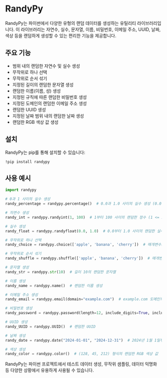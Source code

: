 # RandyPy

RandyPy는 파이썬에서 다양한 유형의 랜덤 데이터를 생성하는 유틸리티 라이브러리입니다. 이 라이브러리는 자연수, 실수, 문자열, 이름, 비밀번호, 이메일 주소, UUID, 날짜, 색상 등을 랜덤하게 생성할 수 있는 편리한 기능을 제공합니다.

## 주요 기능

- 범위 내의 랜덤한 자연수 및 실수 생성
- 무작위로 하나 선택
- 무작위로 순서 섞기
- 지정된 길이의 랜덤한 문자열 생성
- 랜덤한 이름(이름, 성) 생성
- 지정된 규칙에 따른 랜덤한 비밀번호 생성
- 지정된 도메인의 랜덤한 이메일 주소 생성
- 랜덤한 UUID 생성
- 지정된 날짜 범위 내의 랜덤한 날짜 생성
- 랜덤한 RGB 색상 값 생성

## 설치

RandyPy는 pip를 통해 설치할 수 있습니다:

```
!pip install randypy
```

## 사용 예시

```python
import randypy

# 0과 1 사이의 실수 생성
randy_percentage = randypy.percentage()  # 0.0과 1.0 사이의 실수 생성 (0.0 <= x < 1.0)

# 자연수 생성
randy_int = randypy.randyint(1, 100)  # 1부터 100 사이의 랜덤한 정수 (1 <= x <= 100)

# 실수 생성
randy_float = randypy.randyfloat(0.0, 1.0)  # 0.0부터 1.0 사이의 랜덤한 실수 (0.0 <= x <= 1.0)

# 무작위로 하나 선택
randy_choice = randypy.choice(['apple', 'banana', 'cherry'])  # 매개변수로 받은 문자열, 튜플, range, 리스트에서 무작위로 하나 선택

# 무작위로 순서 섞기
randy_shuffle = randypy.shuffle(['apple', 'banana', 'cherry'])  # 매개변수로 받은 리스트 순서를 무작위로 섞음

# 문자열 생성
randy_str = randypy.str(10)  # 길이 10의 랜덤한 문자열

# 이름 생성
randy_name = randypy.name()  # 랜덤한 이름 생성

# 이메일 주소 생성
randy_email = randypy.email(domain="example.com")  # example.com 도메인의 랜덤한 이메일 주소

# 비밀번호 생성
randy_password = randypy.password(length=12, include_digits=True, include_special_chars=True)  # 길이 12, 숫자와 특수문자 포함하는 랜덤한 비밀번호

# UUID 생성
randy_UUID = randypy.UUID()  # 랜덤한 UUID

# 날짜 생성
randy_date = randypy.date("2024-01-01", "2024-12-31")  # 2024년 1월 1일부터 12월 31일 사이의 랜덤한 날짜

# 색상 생성
randy_color = randypy.color()  # (128, 45, 212) 형식의 랜덤한 RGB 색상 값
```

RandyPy는 파이썬 프로젝트에서 테스트 데이터 생성, 무작위 샘플링, 데이터 익명화 등 다양한 상황에서 유용하게 사용될 수 있습니다.
